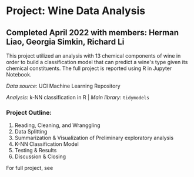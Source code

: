 # Project: Wine Data Analysis

## Completed April 2022 with members: Herman Liao, Georgia Simkin, Richard Li

This project utilized an analysis with 13 chemical components of wine in order to build a classification model that can predict a wine's type given its chemical constituents. The full project is reported using R in Jupyter Notebook.

*Data source*: UCI Machine Learning Repository

*Analysis*: k-NN classification in R | *Main library*: `tidymodels`

### Project Outline: 

1. Reading, Cleaning, and Wranggling
2. Data Splitting
3. Summarization & Visualization of Preliminary exploratory analysis 
4. K-NN Classification Model 
5. Testing & Results
6. Discussion & Closing

For full project, see 
